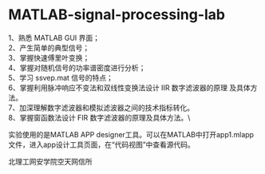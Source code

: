 # MATLAB-signal-processing-lab
1、熟悉 MATLAB GUI 界面；\
2、产生简单的典型信号；\
3、掌握快速傅里叶变换；\
4、掌握对随机信号的功率谱密度进行分析；\
5、学习 ssvep.mat 信号的特点；\
6、掌握利用脉冲响应不变法和双线性变换法设计 IIR 数字滤波器的原理
及具体方法。\
7、加深理解数字滤波器和模拟滤波器之间的技术指标转化。\
8、掌握窗函数法设计 FIR 数字滤波器的原理及具体方法。\

实验使用的是MATLAB APP designer工具。可以在MATLAB中打开app1.mlapp文件，进入app设计工具页面，在“代码视图”中查看源代码。

北理工网安学院空天网信所
